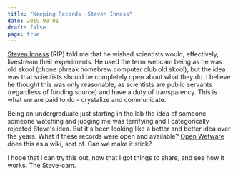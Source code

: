 ```yaml
---
title: "Keeping Records -Steven Inness"
date: 2019-03-01
draft: false
page: true
---
```


[Steven Inness](https://localwiki.org/davis/Steve_Inness) (RIP) 
told me that he wished scientists would,
effectively, livestream their experiments. He used the term webcam
being as he was old skool (phone phreak homebrew computer club old skool), 
but the idea was that scientists should be completely open about what they do.
I believe he thought this was only reasonable, as scientists are public
servants (regardless of funding source) and have a duty of transparency.
This is what we are paid to do - crystalize and communicate.

Being an undergraduate just starting in the lab the idea of someone
someone watching and judging me was terrifying and I categorically
rejected Steve's idea.
But it's been looking like a better and better idea over the years.
What if these records were open and available?
[Open Wetware]() does this as a wiki, sort of.
Can we make it stick?

I hope that I can try this out, now that I got things to share, and see how it
works. The Steve-cam.
